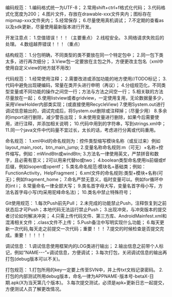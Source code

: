编码规范： 1.编码格式统一为UTF-8； 2.常用shift+ctrl+f格式化代码； 3.代码格式化宽度为200； 4.图片文件，存放在drawable-xxx文件夹内；图标存在mipmap-xxx文件夹内； 5.经常保存； 6.尽量使用真机调试； 7.不定期的查看as以及sdk更新，尽量使用最新版本进行开发。

开发注意点： 1.空值错误！！！（主要重点） 2.线程安全。 3.网络请求失败后的处理。 4.数组越界错误！！！（重点）

结构规范： 1.分包明确，不同类型的类不要放在同一个特定包中； 2.同一包下类太多，进行再次细分； 3.View包一定要放在主包之外，方便更改主包名（xml中使用自定义view的地方就不用改）

代码规范： 1.经常使用注释； 2.需要改进或添加功能的地方使用//TODO标记； 3.代码中避免出现硬编码，常量在类开头进行申明（再议）； 4.分组规范化，不同类型变量或不同功能的操作之间空一行；方法与方法之间空一行； 5.相关联的方法尽量放在一起； 6.使用listview或者gridview，一定使用复用，无论数据量多少，采用ViewHolder内部类实现；(或直接使用RecycleView) 7.使用System.out进行调试信息输出的，调试完成后，将System.out删除或注释掉；（尽量少用） 8.多余的import进行删除，减少警告出现； 9.未使用变量进行删除，如果今后需要使用，进行注释，并添加相关说明； 10.代码中用到的字符串，写到strings.xml中； 11.同一个java文件中代码量不宜过长，太长的话，考虑进行分离或代码重用。

命名规范： 1.xml中id的命名规则为：控件类型缩写模块名称（或反过来）例如layout_main_root，btn_main_jump; 2.变量名称命名规则:m（可无）+名称+控件缩写。例如：mWindBtn或windBtn; 3.方法名一律使用英文，严禁拼音和数字，且必需有意义；2可以用来代替to或two； 4.boolean类型命名使用is前缀或tf后缀，例如isopen或opentf； 5.类名命名规范:模块名+基础类；例如：FunctionActivity，HelpFragment； 6.xml文件的命名规则:类型+模块+名称(可无)；例如fragment_home； 7.命名严禁无意义，临时变量可以。例如for循环中的int i； 8.常量命名一律全部大写； 9.类名首字母大写，变量名首字母小写，方法名首字母小写(均采用驼峰命名法)； 10.类名中禁止特殊符号；

Git使用规范： 1.每次Push前先Pull； 2.未完成的功能禁止Push，注释恢复到之前状态后才可Push；本地代码无法运行禁止Push； 3.出现冲突，与冲突版本的提交者讨论如何解决冲突； 4.只需上传代码文件、第三方库、AndroidMainfest.xml和混淆相关文件；.class文件不上传； 5.Push备注中写明实现什么功能； 6.每天更新一次代码,每天走之前提交一次代码；重要！！！ 7.提交的时候检查是否提交完成。重要！！！！！

调试信息： 1.调试信息使用框架内的LOG类进行输出； 2.输出信息之前带个人标记，例如“NAME---”+调试信息，方便调试； 3.每次打包，关闭调试信息的输出再打包(debug版本可以不关)。

打包规范： 1.打包所用的key一定要上传至SVN中，并上传txt文档记录密码。 2.打包的内部测试所用debug版本，命名一律为APPNAME-版本号-betaX-日期.apk(X为当天第几个版本)。 3.每次提交测试，必须是apk+更新日志一起提交，方便测试人员了解更改情况。
